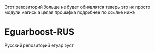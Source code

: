 Этот репозиторий больше не будет обновлятся теперь это не просто модули магиск а целая прошифка подробнее по ссылке ниже
# Eguarboost-RUS
Русский репозиторий егуар буст
